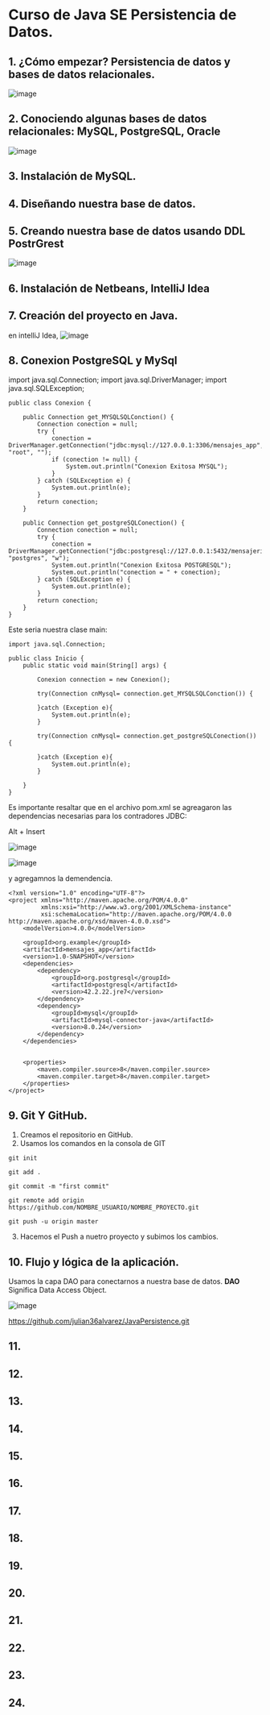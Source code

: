 # Curso de Java SE Persistencia de Datos.


## 1. ¿Cómo empezar? Persistencia de datos y bases de datos relacionales.

![image](https://user-images.githubusercontent.com/31891276/124797811-513b9300-df18-11eb-84d2-59a1532aa5a8.png)

## 2. Conociendo algunas bases de datos relacionales: MySQL, PostgreSQL, Oracle

![image](https://user-images.githubusercontent.com/31891276/124798156-ab3c5880-df18-11eb-9296-6949c326d3fa.png)

## 3. Instalación de MySQL.

## 4. Diseñando nuestra base de datos.

## 5. Creando nuestra base de datos usando DDL PostrGrest

  ![image](https://user-images.githubusercontent.com/31891276/124808860-1724be00-df25-11eb-850b-fb4cf14f2067.png)

## 6. Instalación de Netbeans, IntelliJ Idea

## 7. Creación del proyecto en Java.

en intelliJ Idea, 
![image](https://user-images.githubusercontent.com/31891276/124831727-41847480-df41-11eb-8395-dc2c47af1123.png)

## 8. Conexion PostgreSQL y MySql
import java.sql.Connection;
import java.sql.DriverManager;
import java.sql.SQLException;

    public class Conexion {

        public Connection get_MYSQLSQLConction() {
            Connection conection = null;
            try {
                conection = DriverManager.getConnection("jdbc:mysql://127.0.0.1:3306/mensajes_app", "root", "");
                if (conection != null) {
                    System.out.println("Conexion Exitosa MYSQL");
                }
            } catch (SQLException e) {
                System.out.println(e);
            }
            return conection;
        }

        public Connection get_postgreSQLConection() {
            Connection conection = null;
            try {
                conection = DriverManager.getConnection("jdbc:postgresql://127.0.0.1:5432/mensajeria_db", "postgres", "w");
                System.out.println("Conexion Exitosa POSTGRESQL");
                System.out.println("conection = " + conection);
            } catch (SQLException e) {
                System.out.println(e);
            }
            return conection;
        }
    }
    
Este seria nuestra clase main:

    import java.sql.Connection;

    public class Inicio {
        public static void main(String[] args) {

            Conexion connection = new Conexion();

            try(Connection cnMysql= connection.get_MYSQLSQLConction()) {

            }catch (Exception e){
                System.out.println(e);
            }

            try(Connection cnMysql= connection.get_postgreSQLConection()) {

            }catch (Exception e){
                System.out.println(e);
            }

        }
    }

Es importante resaltar que en el archivo pom.xml se agreagaron las dependencias necesarias para los contradores JDBC:

Alt + Insert

![image](https://user-images.githubusercontent.com/31891276/124849201-f2037000-df63-11eb-8d58-9db7a856b0fc.png)

![image](https://user-images.githubusercontent.com/31891276/124849246-08a9c700-df64-11eb-8547-53235ec55e2d.png)

y agregamnos la demendencia.

    <?xml version="1.0" encoding="UTF-8"?>
    <project xmlns="http://maven.apache.org/POM/4.0.0"
             xmlns:xsi="http://www.w3.org/2001/XMLSchema-instance"
             xsi:schemaLocation="http://maven.apache.org/POM/4.0.0 http://maven.apache.org/xsd/maven-4.0.0.xsd">
        <modelVersion>4.0.0</modelVersion>

        <groupId>org.example</groupId>
        <artifactId>mensajes_app</artifactId>
        <version>1.0-SNAPSHOT</version>
        <dependencies>
            <dependency>
                <groupId>org.postgresql</groupId>
                <artifactId>postgresql</artifactId>
                <version>42.2.22.jre7</version>
            </dependency>
            <dependency>
                <groupId>mysql</groupId>
                <artifactId>mysql-connector-java</artifactId>
                <version>8.0.24</version>
            </dependency>
        </dependencies>


        <properties>
            <maven.compiler.source>8</maven.compiler.source>
            <maven.compiler.target>8</maven.compiler.target>
        </properties>
    </project>

## 9. Git Y GitHub.

  1. Creamos el repositorio en GitHub.
  2. Usamos los comandos en la consola de GIT
      
    git init

    git add .

    git commit -m "first commit"

    git remote add origin https://github.com/NOMBRE_USUARIO/NOMBRE_PROYECTO.git

    git push -u origin master
 
 3. Hacemos el Push a nuetro proyecto y subimos los cambios.

## 10. Flujo y lógica de la aplicación.

Usamos la capa DAO para conectarnos a nuestra base de datos. **DAO** Significa Data Access Object.

![image](https://user-images.githubusercontent.com/31891276/124852975-b91ac980-df6a-11eb-86a4-a3d2a68c2c64.png)

https://github.com/julian36alvarez/JavaPersistence.git  
  
## 11.
## 12.
## 13.
## 14.
## 15.
## 16.
## 17.
## 18.
## 19.
## 20.
## 21.
## 22.
## 23.
## 24.
